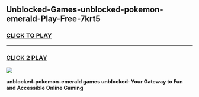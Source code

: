 
## Unblocked-Games-unblocked-pokemon-emerald-Play-Free-7krt5
<h3>
<a href="https://premium76.site?title=unblocked-pokemon-emerald&ref=18A1">CLICK TO PLAY</a></h3>
<hr>

<h3>
<a href="https://premium76.site?title=unblocked-pokemon-emerald&ref=18A1">CLICK 2 PLAY</a>
  
</h3>

<a href="https://premium76.site?title=unblocked-pokemon-emerald&ref=18A1"><img src="https://clearcache.store/games.png"></a>


**unblocked-pokemon-emerald games unblocked: Your Gateway to Fun and Accessible Online Gaming**
